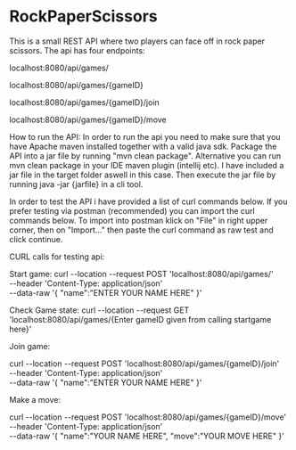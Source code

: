 # RockPaperScissors
This is a small REST API where two players can face off in rock paper scissors. The api has four endpoints:

localhost:8080/api/games/

localhost:8080/api/games/{gameID}

localhost:8080/api/games/{gameID}/join

localhost:8080/api/games/{gameID}/move


How to run the API:
In order to run the api you need to make sure that you have Apache maven installed together with a valid java sdk.
Package the API into a jar file by running "mvn clean package". Alternative you can run mvn clean package in your IDE maven plugin (intellij etc).
I have included a jar file in the target folder aswell in this case. Then execute the jar file by running java -jar {jarfile} in a cli tool.

In order to test the API i have provided a list of curl commands below. If you prefer testing via postman (recommended) you can import the curl commands below.
To import into postman klick on "File" in right upper corner, then on "Import..." then paste the curl command as raw test and click continue.


CURL calls for testing api:

Start game:
curl --location --request POST 'localhost:8080/api/games/' \
--header 'Content-Type: application/json' \
--data-raw '{
    "name":"ENTER YOUR NAME HERE"
}'

Check Game state: 
curl --location --request GET 'localhost:8080/api/games/{Enter gameID given from calling startgame here}'

Join game:

curl --location --request POST 'localhost:8080/api/games/{gameID}/join' \
--header 'Content-Type: application/json' \
--data-raw '{
    "name":"ENTER YOUR NAME HERE"
}'

Make a move: 

curl --location --request POST 'localhost:8080/api/games/{gameID}/move' \
--header 'Content-Type: application/json' \
--data-raw '{
    "name":"YOUR NAME HERE",
    "move":"YOUR MOVE HERE"
}'
